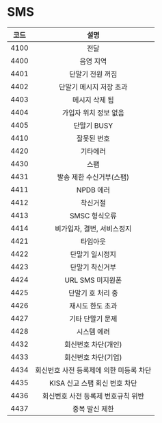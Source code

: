 # SMS





|  코드  |           설명           |
| :--: | :--------------------: |
| 4100 |           전달           |
| 4400 |          음영 지역         |
| 4401 |        단말기 전원 꺼짐       |
| 4402 |      단말기 메시지 저장 초과     |
| 4403 |        메시지 삭제 됨        |
| 4404 |      가입자 위치 정보 없음      |
| 4405 |        단말기 BUSY        |
| 4410 |         잘못된 번호         |
| 4420 |          기타에러          |
| 4430 |           스팸           |
| 4431 |     발송 제한 수신거부(스팸)     |
| 4411 |         NPDB 에러        |
| 4412 |          착신거절          |
| 4413 |        SMSC 형식오류       |
| 4414 |     비가입자, 결번, 서비스정지    |
| 4421 |          타임아웃          |
| 4422 |        단말기 일시정지        |
| 4423 |        단말기 착신거부        |
| 4424 |      URL SMS 미지원폰      |
| 4425 |       단말기 호 처리 중       |
| 4426 |        재시도 한도 초과       |
| 4427 |        기타 단말기 문제       |
| 4428 |         시스템 에러         |
| 4432 |       회신번호 차단(개인)      |
| 4433 |       회신번호 차단(기업)      |
| 4434 | 회신번호 사전 등록제에 의한 미등록 차단 |
| 4435 |   KISA 신고 스팸 회신 번호 차단  |
| 4436 |   회신번호 사전 등록제 번호규칙 위반  |
| 4437 |        중복 발신 제한        |

